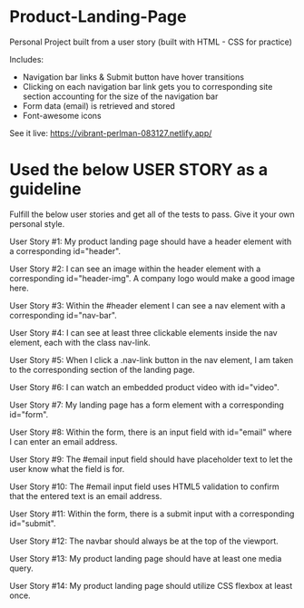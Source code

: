 # Product-Landing-Page
Personal Project built from a user story (built with HTML - CSS for practice)

Includes: 
* Navigation bar links & Submit button have hover transitions 
* Clicking on each navigation bar link gets you to corresponding site section accounting for the size of the navigation bar 
* Form data (email) is retrieved and stored 
* Font-awesome icons

See it live: https://vibrant-perlman-083127.netlify.app/

# Used the below USER STORY as a guideline

Fulfill the below user stories and get all of the tests to pass. Give it your own personal style.

User Story #1: My product landing page should have a header element with a corresponding id="header".

User Story #2: I can see an image within the header element with a corresponding id="header-img". A company logo would make a good image here.

User Story #3: Within the #header element I can see a nav element with a corresponding id="nav-bar".

User Story #4: I can see at least three clickable elements inside the nav element, each with the class nav-link.

User Story #5: When I click a .nav-link button in the nav element, I am taken to the corresponding section of the landing page.

User Story #6: I can watch an embedded product video with id="video".

User Story #7: My landing page has a form element with a corresponding id="form".

User Story #8: Within the form, there is an input field with id="email" where I can enter an email address.

User Story #9: The #email input field should have placeholder text to let the user know what the field is for.

User Story #10: The #email input field uses HTML5 validation to confirm that the entered text is an email address.

User Story #11: Within the form, there is a submit input with a corresponding id="submit".

User Story #12: The navbar should always be at the top of the viewport.

User Story #13: My product landing page should have at least one media query.

User Story #14: My product landing page should utilize CSS flexbox at least once.
